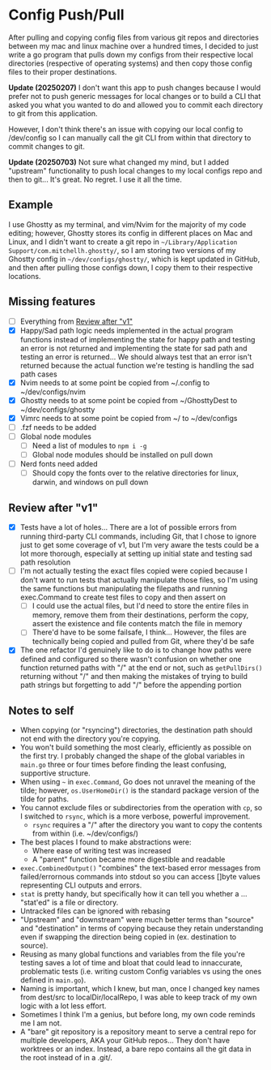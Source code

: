 # Config Push/Pull

After pulling and copying config files from various git repos and directories between my mac and linux machine over a hundred times, I decided to just write a go program that pulls down my configs from their respective local directories (respective of operating systems) and then copy those config files to their proper destinations.

**Update (20250207)** 
I don't want this app to push changes because I would prefer not to push generic messages for local changes or to build a CLI that asked you what you wanted to do and allowed you to commit each directory to git from this application.

However, I don't think there's an issue with copying our local config to /dev/config so I can manually call the git CLI from within that directory to commit changes to git.

**Update (20250703)**
Not sure what changed my mind, but I added "upstream" functionality to push local changes to my local configs repo and then to git... It's great. No regret. I use it all the time.

## Example

I use Ghostty as my terminal, and vim/Nvim for the majority of my code editing; however, Ghostty stores its config in different places on Mac and Linux, and I didn't want to create a git repo in `~/Library/Application Support/com.mitchellh.ghostty/`, so I am storing two versions of my Ghostty config in `~/dev/configs/ghostty/`, which is kept updated in GitHub, and then after pulling those configs down, I copy them to their respective locations.

## Missing features

- [ ] Everything from [Review after "v1"](#review-after-"v1")
- [x] Happy/Sad path logic needs implemented in the actual program functions instead of implementing the state for happy path and testing an error is not returned and implementing the state for sad path and testing an error is returned... We should always test that an error isn't returned because the actual function we're testing is handling the sad path cases
- [x] Nvim needs to at some point be copied from ~/.config to ~/dev/configs/nvim
- [x] Ghostty needs to at some point be copied from ~/GhosttyDest to ~/dev/configs/ghostty
- [x] Vimrc needs to at some point be copied from ~/ to ~/dev/configs
- [ ] .fzf needs to be added
- [ ] Global node modules
    - [ ] Need a list of modules to `npm i -g`
    - [ ] Global node modules should be installed on pull down
- [ ] Nerd fonts need added
    - [ ] Should copy the fonts over to the relative directories for linux, darwin, and windows on pull down

## Review after "v1"

- [x] Tests have a lot of holes... There are a lot of possible errors from running third-party CLI commands, including Git, that I chose to ignore just to get some coverage of v1, but I'm very aware the tests could be a lot more thorough, especially at setting up initial state and testing sad path resolution
- [ ] I'm not actually testing the exact files copied were copied because I don't want to run tests that actually manipulate those files, so I'm using the same functions but manipulating the filepaths and running exec.Command to create test files to copy and then assert on
    - [ ] I could use the actual files, but I'd need to store the entire files in memory, remove them from their destinations, perform the copy, assert the existence and file contents match the file in memory
    - [ ] There'd have to be some failsafe, I think... However, the files are technically being copied and pulled from Git, where they'd be safe
- [x] The one refactor I'd genuinely like to do is to change how paths were defined and configured so there wasn't confusion on whether one function returned paths with "/" at the end or not, such as `getPullDirs()` returning without "/" and then making the mistakes of trying to build path strings but forgetting to add "/" before the appending portion

## Notes to self

- When copying (or "rsyncing") directories, the destination path should not end with the directory you're copying.
- You won't build something the most clearly, efficiently as possible on the first try. I probably changed the shape of the global variables in `main.go` three or four times before finding the least confusing, supportive structure.
- When using `~` in `exec.Command`, Go does not unravel the meaning of the tilde; however, `os.UserHomeDir()` is the standard package version of the tilde for paths.
- You cannot exclude files or subdirectories from the operation with `cp`, so I switched to `rsync`, which is a more verbose, powerful improvement.
    - `rsync` requires a "/" after the directory you want to copy the contents from within (i.e. ~/dev/configs/)
- The best places I found to make abstractions were:
    - Where ease of writing test was increased
    - A "parent" function became more digestible and readable
- `exec.CombinedOutput()` "combines" the text-based error messages from failed/errornous commands into stdout so you can access []byte values representing CLI outputs and errors.
- `stat` is pretty handy, but specifically how it can tell you whether a ... "stat'ed" is a file or directory.
- Untracked files can be ignored with rebasing
- "Upstream" and "downstream" were much better terms than "source" and "destination" in terms of copying because they retain understanding even if swapping the direction being copied in (ex. destination to source).
- Reusing as many global functions and variables from the file you're testing saves a lot of time and bloat that could lead to innaccurate, problematic tests (i.e. writing custom Config variables vs using the ones defined in `main.go`).
- Naming is important, which I knew, but man, once I changed key names from dest/src to localDir/localRepo, I was able to keep track of my own logic with a lot less effort.
- Sometimes I think I'm a genius, but before long, my own code reminds me I am not.
- A "bare" git repository is a repository meant to serve a central repo for multiple developers, AKA your GitHub repos... They don't have worktrees or an index. Instead, a bare repo contains all the git data in the root instead of in a .git/.
